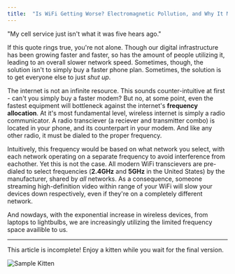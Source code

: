 ```yaml
---
title:  "Is WiFi Getting Worse? Electromagnetic Pollution, and Why It Matters"
---
```


"My cell service just isn't what it was five hears ago."

If this quote rings true, you're not alone. Though our digital infrastructure has been growing faster and faster, so has the amount of people utilizing it, leading to an overall slower network speed. Sometimes, though, the solution isn't to simply buy a faster phone plan. Sometimes, the solution is to get everyone else to just *shut up*.

The internet is not an infinite resource. This sounds counter-intuitive at first - can't you simply buy a faster modem? But no, at some point, even the fastest equipment will bottleneck against the internet's **frequency allocation**. At it's most fundamental level, wireless internet is simply a radio communicator. A radio transciever (a reciever and transmitter combo) is located in your phone, and its counterpart in your modem. And like any other radio, it must be dialed to the proper frequency.

Intuitively, this frequency would be based on what network you select, with each network operating on a separate frequency to avoid interference from eachother. Yet this is not the case. All modern WiFi transcievers are pre-dialed to select frequencies (**2.4GHz** and **5GHz** in the United States) by the manufacturer, shared by *all* networks. As a consequence, someone streaming high-definition video within range of your WiFi will slow your devices down respectively, even if they're on a completely different network.

And nowdays, with the exponential increase in wireless devices, from laptops to lightbulbs, we are increasingly utilizing the limited frequency space availible to us.

---

This article is incomplete! Enjoy a kitten while you wait for the final version.

![Sample Kitten](https://loremflick~r.com/700/500)
